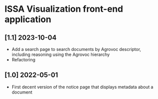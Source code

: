 # ISSA Visualization front-end application

## [1.1] 2023-10-04

- Add a search page to search documents by Agrovoc descriptor, including reasoning using the Agrovoc hierarchy
- Refactoring

## [1.0] 2022-05-01

- First decent version of the notice page that displays metadata about a document

